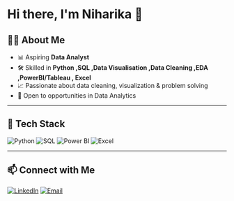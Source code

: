 # Hi there, I'm Niharika 👋

## 👩‍💻 About Me
- 📊 Aspiring **Data Analyst**
- 🛠 Skilled in **Python ,SQL ,Data Visualisation ,Data Cleaning ,EDA ,PowerBI/Tableau , Excel**
- 📈 Passionate about data cleaning, visualization & problem solving
- 💼 Open to opportunities in Data Analytics

---

## 🔧 Tech Stack
 ![Python](https://img.shields.io/badge/Python-3776AB?logo=python&logoColor=white)
![SQL](https://img.shields.io/badge/SQL-4479A1?logo=postgresql&logoColor=white)
![Power BI](https://img.shields.io/badge/PowerBI-F2C811?logo=powerbi&logoColor=black)
![Excel](https://img.shields.io/badge/Excel-217346?logo=microsoft-excel&logoColor=white)
  
---

## 📫 Connect with Me
[![LinkedIn](https://img.shields.io/badge/LinkedIn-0A66C2?logo=linkedin&logoColor=white)](https://www.linkedin.com/in/niharikatyagi7/)
[![Email](https://img.shields.io/badge/Email-D14836?logo=gmail&logoColor=white)](mailto:niharika.tyagi710@gmail.com)


